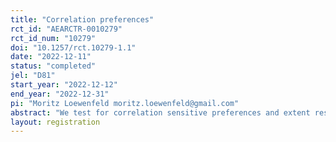 ```yaml
---
title: "Correlation preferences"
rct_id: "AEARCTR-0010279"
rct_id_num: "10279"
doi: "10.1257/rct.10279-1.1"
date: "2022-12-11"
status: "completed"
jel: "D81"
start_year: "2022-12-12"
end_year: "2022-12-31"
pi: "Moritz Loewenfeld moritz.loewenfeld@gmail.com"
abstract: "We test for correlation sensitive preferences and extent results of Loewenfeld and Zheng (2022). We disentangle correlation sensitivity that might arise due preferences that are sensitive to the correlation of payoffs across states from correlation sensitivity in choices that might arise due to comparing payoffs that are displayed in the same column. "
layout: registration
---
```


